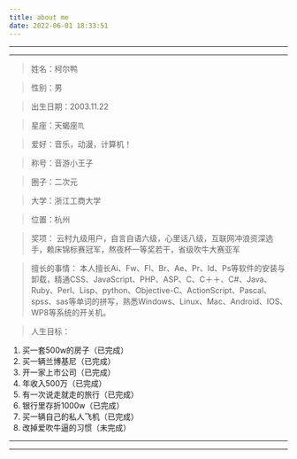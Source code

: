 ```yaml
---
title: about me
date: 2022-06-01 18:33:51
---
```


* * *
* * *

>姓名：柯尔鸭

>性别：男

>出生日期：2003.11.22

>星座：天蝎座♏

>爱好：音乐，动漫，计算机！

>称号：音游小王子

>圈子：二次元

>大学：浙江工商大学

>位置：杭州

>奖项：
云村九级用户，自言自语六级，心里话八级，互联网冲浪资深选手，赖床锦标赛冠军，熬夜杯一等奖若干，省级吹牛大赛亚军

>擅长的事情：
本人擅长Ai、Fw、Fl、Br、Ae、Pr、Id、Ps等软件的安装与卸载，精通CSS、JavaScript、PHP、ASP、C、C＋＋、C#、Java、Ruby、Perl、Lisp、python、Objective-C、ActionScript、Pascal、spss、sas等单词的拼写，熟悉Windows、Linux、Mac、Android、IOS、WP8等系统的开关机。


>人生目标：
1. 买一套500w的房子（已完成）
2. 买一辆兰博基尼（已完成）
3. 开一家上市公司（已完成）
4. 年收入500万（已完成）
5. 有一次说走就走的旅行（已完成）
7. 银行里存折1000w（已完成）
8. 买一辆自己的私人飞机（已完成）
9. 改掉爱吹牛逼的习惯（未完成）

* * *
* * *